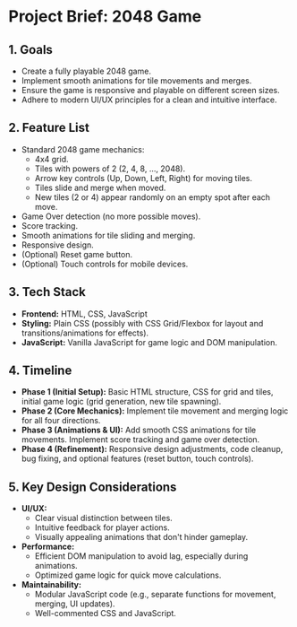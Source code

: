 # Project Brief: 2048 Game

## 1. Goals

- Create a fully playable 2048 game.
- Implement smooth animations for tile movements and merges.
- Ensure the game is responsive and playable on different screen sizes.
- Adhere to modern UI/UX principles for a clean and intuitive interface.

## 2. Feature List

- Standard 2048 game mechanics:
    - 4x4 grid.
    - Tiles with powers of 2 (2, 4, 8, ..., 2048).
    - Arrow key controls (Up, Down, Left, Right) for moving tiles.
    - Tiles slide and merge when moved.
    - New tiles (2 or 4) appear randomly on an empty spot after each move.
- Game Over detection (no more possible moves).
- Score tracking.
- Smooth animations for tile sliding and merging.
- Responsive design.
- (Optional) Reset game button.
- (Optional) Touch controls for mobile devices.

## 3. Tech Stack

- **Frontend:** HTML, CSS, JavaScript
- **Styling:** Plain CSS (possibly with CSS Grid/Flexbox for layout and transitions/animations for effects).
- **JavaScript:** Vanilla JavaScript for game logic and DOM manipulation.

## 4. Timeline

- **Phase 1 (Initial Setup):** Basic HTML structure, CSS for grid and tiles, initial game logic (grid generation, new tile spawning).
- **Phase 2 (Core Mechanics):** Implement tile movement and merging logic for all four directions.
- **Phase 3 (Animations & UI):** Add smooth CSS animations for tile movements. Implement score tracking and game over detection.
- **Phase 4 (Refinement):** Responsive design adjustments, code cleanup, bug fixing, and optional features (reset button, touch controls).

## 5. Key Design Considerations

- **UI/UX:**
    - Clear visual distinction between tiles.
    - Intuitive feedback for player actions.
    - Visually appealing animations that don't hinder gameplay.
- **Performance:**
    - Efficient DOM manipulation to avoid lag, especially during animations.
    - Optimized game logic for quick move calculations.
- **Maintainability:**
    - Modular JavaScript code (e.g., separate functions for movement, merging, UI updates).
    - Well-commented CSS and JavaScript.
